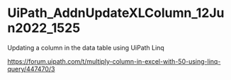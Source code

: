 # UiPath_AddnUpdateXLColumn_12Jun2022_1525

Updating a column in the data table using UiPath Linq

https://forum.uipath.com/t/multiply-column-in-excel-with-50-using-linq-query/447470/3
